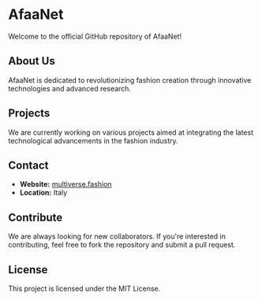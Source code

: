 # AfaaNet

Welcome to the official GitHub repository of AfaaNet!

## About Us

AfaaNet is dedicated to revolutionizing fashion creation through innovative technologies and advanced research.

## Projects

We are currently working on various projects aimed at integrating the latest technological advancements in the fashion industry.

## Contact

- **Website:** [multiverse.fashion](https://multiverse.fashion)
- **Location:** Italy

## Contribute

We are always looking for new collaborators. If you're interested in contributing, feel free to fork the repository and submit a pull request.

## License

This project is licensed under the MIT License.


<!--
**AfaaNet/AfaaNet** is a ✨ _special_ ✨ repository because its `README.md` (this file) appears on your GitHub profile.

Here are some ideas to get you started:

- 🔭 I’m currently working on ...
- 🌱 I’m currently learning ...
- 👯 I’m looking to collaborate on ...
- 🤔 I’m looking for help with ...
- 💬 Ask me about ...
- 📫 How to reach me: ...
- 😄 Pronouns: ...
- ⚡ Fun fact: ...
-->
